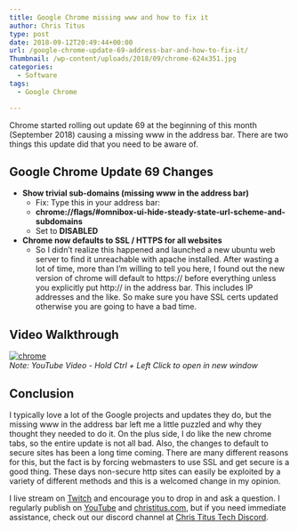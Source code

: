 ```yaml
---
title: Google Chrome missing www and how to fix it
author: Chris Titus
type: post
date: 2018-09-12T20:49:44+00:00
url: /google-chrome-update-69-address-bar-and-how-to-fix-it/
Thumbnail: /wp-content/uploads/2018/09/chrome-624x351.jpg
categories:
  - Software
tags:
  - Google Chrome

---
```

 Chrome started rolling out update 69 at the beginning of this month (September 2018) causing a missing www in the address bar. There are two things this update did that you need to be aware of. <!--more-->

## Google Chrome Update 69 Changes

  * **Show trivial sub-domains (missing www in the address bar)** 
      * Fix: Type this in your address bar:
      * **chrome://flags/#omnibox-ui-hide-steady-state-url-scheme-and-subdomains**
      * Set to **DISABLED**
  * **Chrome now defaults to SSL / HTTPS for all websites** 
      * So I didn&#8217;t realize this happened and launched a new ubuntu web server to find it unreachable with apache installed. After wasting a lot of time, more than I&#8217;m willing to tell you here, I found out the new version of chrome will default to https:// before everything unless you explicitly put http:// in the address bar. This includes IP addresses and the like. So make sure you have SSL certs updated otherwise you are going to have a bad time.

## Video Walkthrough

[![chrome](https://img.youtube.com/vi/0O9TzNvVwR0/0.jpg)](https://www.youtube.com/watch?v=0O9TzNvVwR0)  
_Note: YouTube Video - Hold Ctrl + Left Click to open in new window_

## Conclusion 

I typically love a lot of the Google projects and updates they do, but the missing www in the address bar left me a little puzzled and why they thought they needed to do it. On the plus side, I do like the new chrome tabs, so the entire update is not all bad. Also, the changes to default to secure sites has been a long time coming. There are many different reasons for this, but the fact is by forcing webmasters to use SSL and get secure is a good thing. These days non-secure http sites can easily be exploited by a variety of different methods and this is a welcomed change in my opinion. 

I live stream on [Twitch][1] and encourage you to drop in and ask a question. I regularly publish on [YouTube][2] and [christitus.com][3], but if you need immediate assistance, check out our discord channel at [Chris Titus Tech Discord][4].

 [1]: https://twitch.tv/christitustech
 [2]: https://www.youtube.com/c/ChrisTitusTech
 [3]: https://www.christitus.com/
 [4]: https://www.christitus.com/discord
